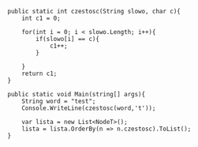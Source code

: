     public static int czestosc(String slowo, char c){
        int c1 = 0;
        
        for(int i = 0; i < slowo.Length; i++){
            if(slowo[i] == c){
                c1++;
            }
        
        }
        return c1;
    }
    
    public static void Main(string[] args){
        String word = "test";
        Console.WriteLine(czestosc(word,'t'));
        
        var lista = new List<NodeT>();
        lista = lista.OrderBy(n => n.czestosc).ToList();
    }

